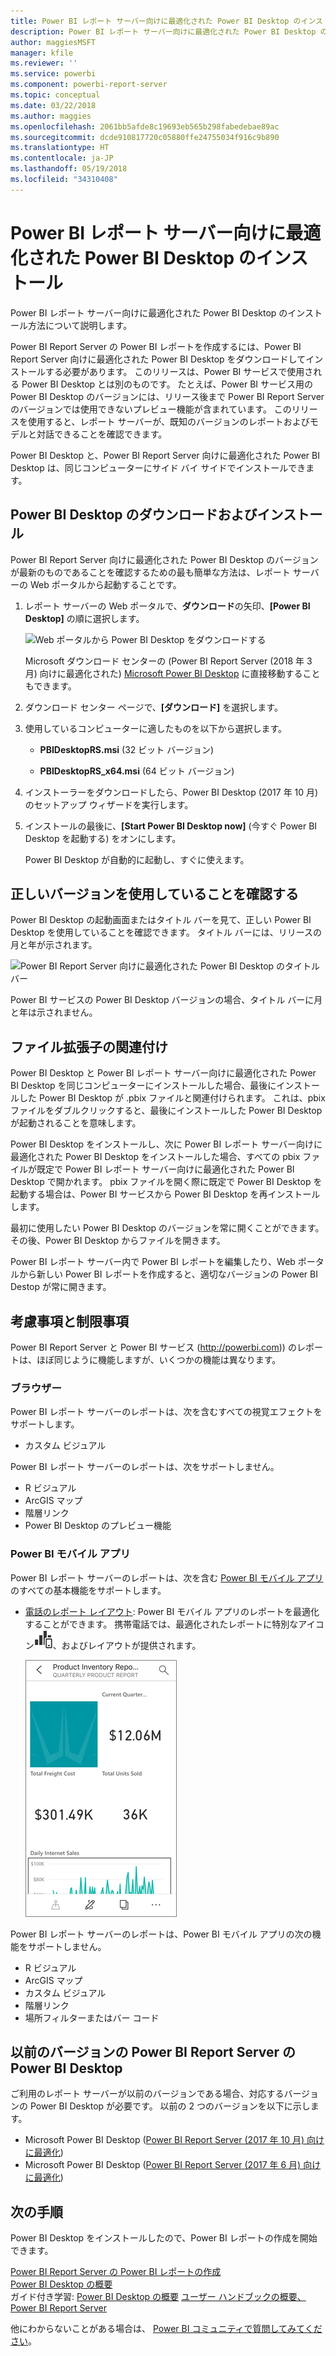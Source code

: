 ```yaml
---
title: Power BI レポート サーバー向けに最適化された Power BI Desktop のインストール
description: Power BI レポート サーバー向けに最適化された Power BI Desktop のインストール方法の詳細
author: maggiesMSFT
manager: kfile
ms.reviewer: ''
ms.service: powerbi
ms.component: powerbi-report-server
ms.topic: conceptual
ms.date: 03/22/2018
ms.author: maggies
ms.openlocfilehash: 2061bb5afde8c19693eb565b298fabedebae89ac
ms.sourcegitcommit: dcde910817720c05880ffe24755034f916c9b890
ms.translationtype: HT
ms.contentlocale: ja-JP
ms.lasthandoff: 05/19/2018
ms.locfileid: "34310408"
---
```

# <a name="install-power-bi-desktop-optimized-for-power-bi-report-server"></a>Power BI レポート サーバー向けに最適化された Power BI Desktop のインストール
Power BI レポート サーバー向けに最適化された Power BI Desktop のインストール方法について説明します。

Power BI Report Server の Power BI レポートを作成するには、Power BI Report Server 向けに最適化された Power BI Desktop をダウンロードしてインストールする必要があります。 このリリースは、Power BI サービスで使用される Power BI Desktop とは別のものです。 たとえば、Power BI サービス用の Power BI Desktop のバージョンには、リリース後まで Power BI Report Server のバージョンでは使用できないプレビュー機能が含まれています。 このリリースを使用すると、レポート サーバーが、既知のバージョンのレポートおよびモデルと対話できることを確認できます。 

Power BI Desktop と、Power BI Report Server 向けに最適化された Power BI Desktop は、同じコンピューターにサイド バイ サイドでインストールできます。

## <a name="download-and-install-power-bi-desktop"></a>Power BI Desktop のダウンロードおよびインストール

Power BI Report Server 向けに最適化された Power BI Desktop のバージョンが最新のものであることを確認するための最も簡単な方法は、レポート サーバーの Web ポータルから起動することです。

1. レポート サーバーの Web ポータルで、**ダウンロード**の矢印、**[Power BI Desktop]** の順に選択します。

    ![Web ポータルから Power BI Desktop をダウンロードする](media/install-powerbi-desktop/report-server-download-web-portal.png)

    Microsoft ダウンロード センターの (Power BI Report Server (2018 年 3 月) 向けに最適化された) [Microsoft Power BI Desktop](https://www.microsoft.com/download/details.aspx?id=56723) に直接移動することもできます。

2. ダウンロード センター ページで、**[ダウンロード]** を選択します。

3. 使用しているコンピューターに適したものを以下から選択します。 

    - **PBIDesktopRS.msi** (32 ビット バージョン)

    - **PBIDesktopRS_x64.msi** (64 ビット バージョン)

1. インストーラーをダウンロードしたら、Power BI Desktop (2017 年 10 月) のセットアップ ウィザードを実行します。
2. インストールの最後に、**[Start Power BI Desktop now]** \(今すぐ Power BI Desktop を起動する\) をオンにします。
   
    Power BI Desktop が自動的に起動し、すぐに使えます。

## <a name="verify-you-are-using-the-correct-version"></a>正しいバージョンを使用していることを確認する
Power BI Desktop の起動画面またはタイトル バーを見て、正しい Power BI Desktop を使用していることを確認できます。 タイトル バーには、リリースの月と年が示されます。

![Power BI Report Server 向けに最適化された Power BI Desktop のタイトル バー](media/quickstart-create-powerbi-report/report-server-desktop-march-2018.png)

Power BI サービスの Power BI Desktop バージョンの場合、タイトル バーに月と年は示されません。

## <a name="file-extension-association"></a>ファイル拡張子の関連付け
Power BI Desktop と Power BI レポート サーバー向けに最適化された Power BI Desktop を同じコンピューターにインストールした場合、最後にインストールした Power BI Desktop が .pbix ファイルと関連付けられます。 これは、pbix ファイルをダブルクリックすると、最後にインストールした Power BI Desktop が起動されることを意味します。

Power BI Desktop をインストールし、次に Power BI レポート サーバー向けに最適化された Power BI Desktop をインストールした場合、すべての pbix ファイルが既定で Power BI レポート サーバー向けに最適化された Power BI Desktop で開かれます。 pbix ファイルを開く際に既定で Power BI Desktop を起動する場合は、Power BI サービスから Power BI Desktop を再インストールします。

最初に使用したい Power BI Desktop のバージョンを常に開くことができます。 その後、Power BI Desktop からファイルを開きます。

Power BI レポート サーバー内で Power BI レポートを編集したり、Web ポータルから新しい Power BI レポートを作成すると、適切なバージョンの Power BI Destop が常に開きます。

## <a name="considerations-and-limitations"></a>考慮事項と制限事項
Power BI Report Server と Power BI サービス (http://powerbi.com)) のレポートは、ほぼ同じように機能しますが、いくつかの機能は異なります。

### <a name="in-a-browser"></a>ブラウザー
Power BI レポート サーバーのレポートは、次を含むすべての視覚エフェクトをサポートします。

* カスタム ビジュアル

Power BI レポート サーバーのレポートは、次をサポートしません。

* R ビジュアル
* ArcGIS マップ
* 階層リンク
* Power BI Desktop のプレビュー機能

### <a name="in-the-power-bi-mobile-apps"></a>Power BI モバイル アプリ
Power BI レポート サーバーのレポートは、次を含む [Power BI モバイル アプリ](../mobile-apps-for-mobile-devices.md)のすべての基本機能をサポートします。

* [電話のレポート レイアウト](../desktop-create-phone-report.md): Power BI モバイル アプリのレポートを最適化することができます。 携帯電話では、最適化されたレポートに特別なアイコン![電話レポート レイアウト アイコン](media/quickstart-create-powerbi-report/power-bi-rs-mobile-optimized-icon.png)、およびレイアウトが提供されます。
  
    ![電話用に最適化されたレポート](media/quickstart-create-powerbi-report/power-bi-rs-mobile-optimized-report.png)

Power BI レポート サーバーのレポートは、Power BI モバイル アプリの次の機能をサポートしません。

* R ビジュアル
* ArcGIS マップ
* カスタム ビジュアル
* 階層リンク
* 場所フィルターまたはバー コード

## <a name="power-bi-desktop-for-earlier-versions-of-power-bi-report-server"></a>以前のバージョンの Power BI Report Server の Power BI Desktop

ご利用のレポート サーバーが以前のバージョンである場合、対応するバージョンの Power BI Desktop が必要です。 以前の 2 つのバージョンを以下に示します。

- Microsoft Power BI Desktop ([Power BI Report Server (2017 年 10 月) 向けに最適化](https://www.microsoft.com/download/details.aspx?id=56136))
- Microsoft Power BI Desktop ([Power BI Report Server (2017 年 6 月) 向けに最適化](https://www.microsoft.com/download/details.aspx?id=55330))

## <a name="next-steps"></a>次の手順
Power BI Desktop をインストールしたので、Power BI レポートの作成を開始できます。

[Power BI Report Server の Power BI レポートの作成](quickstart-create-powerbi-report.md)  
[Power BI Desktop の概要](../desktop-getting-started.md)  
ガイド付き学習: [Power BI Desktop の概要](../guided-learning/gettingdata.yml?tutorial-step=2)
[ユーザー ハンドブックの概要、Power BI Report Server](user-handbook-overview.md)

他にわからないことがある場合は、 [Power BI コミュニティで質問してみてください](https://community.powerbi.com/)。

